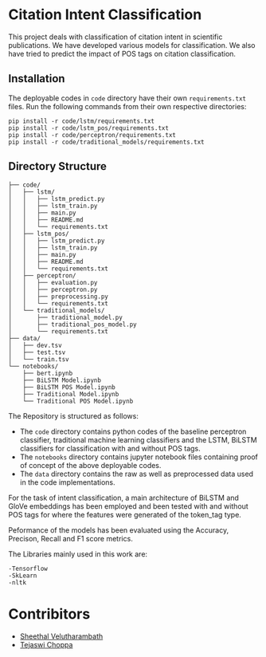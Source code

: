 # Citation Intent Classification
This project deals with classification of citation intent in scientific publications. We have developed various models for classification. We also have tried to predict the impact of POS tags on citation classification.

## Installation

The deployable codes in `code` directory have their own `requirements.txt` files. Run the following commands from their own respective directories:

```
pip install -r code/lstm/requirements.txt
pip install -r code/lstm_pos/requirements.txt
pip install -r code/perceptron/requirements.txt
pip install -r code/traditional_models/requirements.txt
```

## Directory Structure

```
├── code/
│   ├── lstm/
│   │   ├── lstm_predict.py
│   │   ├── lstm_train.py
│   │   ├── main.py
│   │   ├── README.md
│   │   └── requirements.txt
│   ├── lstm_pos/
│   │   ├── lstm_predict.py
│   │   ├── lstm_train.py
│   │   ├── main.py
│   │   ├── README.md
│   │   └── requirements.txt
│   ├── perceptron/
│   │   ├── evaluation.py
│   │   ├── perceptron.py
│   │   ├── preprocessing.py
│   │   └── requirements.txt
│   └── traditional_models/
│       ├── traditional_model.py
│       ├── traditional_pos_model.py
│       └── requirements.txt
├── data/
│   ├── dev.tsv
│   ├── test.tsv
│   └── train.tsv
└── notebooks/
    ├── bert.ipynb
    ├── BiLSTM Model.ipynb
    ├── BiLSTM POS Model.ipynb
    ├── Traditional Model.ipynb
    └── Traditional POS Model.ipynb
```

The Repository is structured as follows:

- The `code` directory contains python codes of the baseline perceptron classifier, traditional machine learning classifiers and the LSTM, BiLSTM classifiers for classification with and without POS tags.
-  The `notebooks` directory contains jupyter notebook files containing proof of concept of the above deployable codes.
-  The `data` directory contains the raw as well as preprocessed data used in the code implementations.

For the task of intent classification, a main architecture of BiLSTM and GloVe embeddings has been employed and been tested with and without POS tags for where the features were generated of the token_tag type.

Peformance of the models has been evaluated using the Accuracy, Precison, Recall and F1 score metrics.

The Libraries mainly used in this work are:
```
-Tensorflow
-SkLearn
-nltk
```

# Contribitors

 * [Sheethal Velutharambath](https://github.com/SheethalVelutharambath)
 * [Tejaswi Choppa](https://github.com/choppa98)
